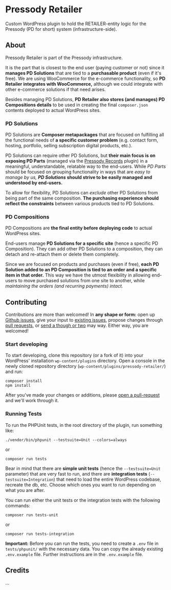 # Pressody Retailer

Custom WordPress plugin to hold the RETAILER-entity logic for the Pressody (PD for short) system (infrastructure-side).

## About

Pressody Retailer is part of the Pressody infrastructure.

It is the part that is closest to the end user (paying customer or not) since it **manages PD Solutions** that are tied to a **purchasable product** (even if it's free). We are using WooCommerce for the e-commerce functionality, so **PD Retailer integrates with WooCommerce,** although we could integrate with other e-commerce solutions if that need arises.

Besides managing PD Solutions, **PD Retailer also stores (and manages) PD Compositions details** to be used in creating the final `composer.json` contents deployed to actual WordPress sites.

### PD Solutions

PD Solutions are **Composer metapackages** that are focused on fulfilling all the functional needs of **a specific customer problem** (e.g. contact form, hosting, portfolio, selling subscription digital products, etc.).

PD Solutions can require other PD Solutions, but **their main focus is on exposing PD Parts** (managed via the [Pressody Records](https://github.com/pressody/pressody-records) plugin) in a meaningful, understandable, relatable way to the end-users. While _PD Parts_ should be focused on grouping functionality in ways that are _easy to manage by us,_ **_PD Solutions_ should strive to be easily managed and understood by end-users.**

To allow for flexibility, PD Solutions can _exclude_ other PD Solutions from being part of the same composition. **The purchasing experience should reflect the constraints** between various products tied to PD Solutions.

### PD Compositions

PD Compositions are **the final entity before deploying code** to actual WordPress sites.

End-users manage **PD Solutions for a specific site** (hence a specific PD Composition). They can add other PD Solutions to a composition, they can detach and re-attach them or delete them completely.

Since we are focused on products and purchases (even if free), **each PD Solution added to an PD Composition is tied to an order and a specific item in that order.** This way we have the utmost flexibility in allowing end-users to move purchased solutions from one site to another, while _maintaining the orders (and recurring payments) intact._ 

## Contributing

Contributions are more than welcomed! In **any shape or form:** open up [Github issues](https://github.com/pressody/pressody-retailer/issues/new), give your input to [existing issues](https://github.com/pressody/pressody-retailer/issues), propose changes through [pull requests](https://github.com/pressody/pressody-retailer/pulls), or [send a though or two](vladpotter85@gmail.com) may way. Either way, you are welcomed!

### Start developing

To start developing, clone this repository (or a fork of it) into your WordPress' installation `wp-content/plugins` directory. Open a console in the newly cloned repository directory (`wp-content/plugins/pressody-retailer/`) and run:

```
composer install
npm install
```

After you've made your changes or additions, please [open a pull-request](https://docs.github.com/en/pull-requests/collaborating-with-pull-requests/proposing-changes-to-your-work-with-pull-requests) and we'll work through it.

### Running Tests

To run the PHPUnit tests, in the root directory of the plugin, run something like:

```
./vendor/bin/phpunit --testsuite=Unit --colors=always
```
or
```
composer run tests
```

Bear in mind that there are **simple unit tests** (hence the `--testsuite=Unit` parameter) that are very fast to run, and there are **integration tests** (`--testsuite=Integration`) that need to load the entire WordPress codebase, recreate the db, etc. Choose which ones you want to run depending on what you are after.

You can run either the unit tests or the integration tests with the following commands:

```
composer run tests-unit
```
or
```
composer run tests-integration
```

**Important:** Before you can run the tests, you need to create a `.env` file in `tests/phpunit/` with the necessary data. You can copy the already existing `.env.example` file. Further instructions are in the `.env.example` file.

## Credits

...

